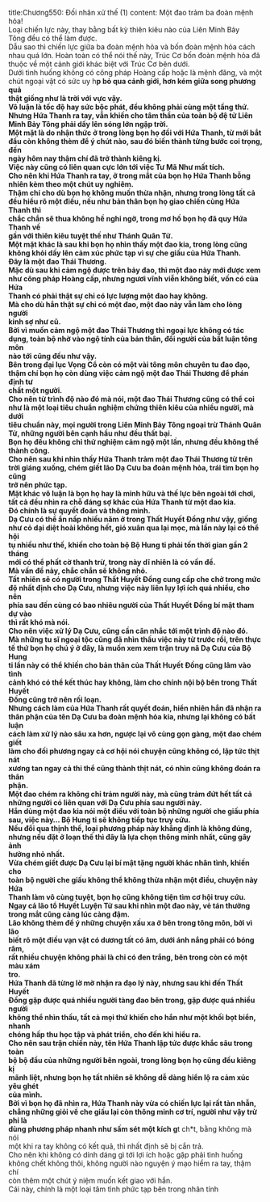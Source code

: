 title:Chương550: Đối nhân xử thế (1)
content:
Một đao trảm ba đoàn mệnh hỏa!<br>Loại chiến lực này, thay bằng bất kỳ thiên kiêu nào của Liên Minh Bảy<br>Tông đều có thể làm được.<br>Dẫu sao thì chiến lực giữa ba đoàn mệnh hỏa và bốn đoàn mệnh hỏa cách<br>nhau quá lớn. Hoàn toàn có thể nói thế này, Trúc Cơ bốn đoàn mệnh hỏa đã<br>thuộc về một cảnh giới khác biệt với Trúc Cơ bên dưới.<br>Dưới tình huống không có công pháp Hoàng cấp hoặc là mệnh đăng, và một<br>chút ngoại vật có sức uy h**p bỏ qua cảnh giới, hơn kém giữa song phương quả<br>thật giống như là trời với vực vậy.<br>Vô luận là tốc độ hay sức bộc phát, đều không phải cùng một tầng thứ.<br>Nhưng Hứa Thanh ra tay, vẫn khiến cho tâm thần của toàn bộ đệ tử Liên<br>Minh Bảy Tông phải dấy lên sóng lớn ngập trời.<br>Một mặt là do nhận thức ở trong lòng bọn họ đối với Hứa Thanh, từ mới bắt<br>đầu còn không thèm để ý chút nào, sau đó biến thành từng bước coi trọng, đến<br>ngày hôm nay thậm chí đã trở thành kiêng kị.<br>Việc này cũng có liên quan cực lớn tới việc Tư Mã Như mất tích.<br>Cho nên khi Hứa Thanh ra tay, ở trong mắt của bọn họ Hứa Thanh bỗng<br>nhiên kèm theo một chút uy nghiêm.<br>Thậm chí cho dù bọn họ không muốn thừa nhận, nhưng trong lòng tất cả<br>đều hiểu rõ một điều, nếu như bản thân bọn họ giao chiến cùng Hứa Thanh thì<br>chắc chắn sẽ thua không hề nghi ngờ, trong mơ hồ bọn họ đã quy Hứa Thanh về<br>gần với thiên kiêu tuyệt thế như Thánh Quân Tử.<br>Một mặt khác là sau khi bọn họ nhìn thấy một đao kia, trong lòng cũng<br>không khỏi dấy lên cảm xúc phức tạp vì sự che giấu của Hứa Thanh.<br>Đây là một đao Thái Thương.<br>Mặc dù sau khi cảm ngộ được trên bảy đao, thì một đao này mới được xem<br>như công pháp Hoàng cấp, nhưng ngươi vĩnh viễn không biết, vốn có của Hứa<br>Thanh có phải thật sự chỉ có lực lượng một đao hay không.<br>Mà cho dù hắn thật sự chỉ có một đao, một đao này vẫn làm cho lòng người<br>kinh sợ như cũ.<br>Bởi vì muốn cảm ngộ một đao Thái Thương thì ngoại lực không có tác<br>dụng, toàn bộ nhờ vào ngộ tính của bản thân, đổi người của bất luận tông môn<br>nào tới cũng đều như vậy.<br>Bên trong đại lục Vọng Cổ còn có một vài tông môn chuyên tu đao đạo,<br>thậm chí bọn họ còn dùng việc cảm ngộ một đao Thái Thương để phán định tư<br>chất một người.<br>Cho nên từ trình độ nào đó mà nói, một đao Thái Thương cũng có thể coi<br>như là một loại tiêu chuẩn nghiệm chứng thiên kiêu của nhiều người, mà dưới<br>tiêu chuẩn này, mọi người trong Liên Minh Bảy Tông ngoại trừ Thánh Quân<br>Tử, những người bên cạnh hầu như đều thất bại.<br>Bọn họ đều không chỉ thử nghiệm cảm ngộ một lần, nhưng đều không thể<br>thành công.<br>Cho nên sau khi nhìn thấy Hứa Thanh trảm một đao Thái Thương từ trên<br>trời giáng xuống, chém giết lão Dạ Cưu ba đoàn mệnh hỏa, trái tim bọn họ cũng<br>trở nên phức tạp.<br>Mặt khác vô luận là bọn họ hay là minh hữu và thế lực bên ngoài tới chơi,<br>tất cả đều nhìn ra chỗ đáng sợ khác của Hứa Thanh từ một đao kia.<br>Đó chính là sự quyết đoán và thông minh.<br>Dạ Cưu có thể ẩn nấp nhiều năm ở trong Thất Huyết Đồng như vậy, giống<br>như cỏ dại diệt hoài không hết, gió xuân qua lại mọc, mà lần này lại có thể hội<br>tụ nhiều như thế, khiến cho toàn bộ Bộ Hung ti phải tốn thời gian gần 2 tháng<br>mới có thể phất cờ thanh trừ, trong này dĩ nhiên là có vấn đề.<br>Mà vấn đề này, chắc chắn sẽ không nhỏ.<br>Tất nhiên sẽ có người trong Thất Huyết Đồng cung cấp che chở trong mức<br>độ nhất định cho Dạ Cưu, nhưng việc này liên lụy lợi ích quá nhiều, cho nên<br>phía sau đến cùng có bao nhiêu người của Thất Huyết Đồng bí mật tham dự vào<br>thì rất khó mà nói.<br>Cho nên việc xử lý Dạ Cưu, cũng cần cân nhắc tới một trình độ nào đó.<br>Mà những tu sĩ ngoại tộc cũng đã nhìn thấu việc này từ trước rồi, trên thực<br>tế thứ bọn họ chú ý ở đây, là muốn xem xem trận truy nã Dạ Cưu của Bộ Hung<br>ti lần này có thể khiến cho bản thân của Thất Huyết Đồng cũng lâm vào tình<br>cảnh khó có thể kết thúc hay không, làm cho chính nội bộ bên trong Thất Huyết<br>Đồng cũng trở nên rối loạn.<br>Nhưng cách làm của Hứa Thanh rất quyết đoán, hiển nhiên hắn đã nhận ra<br>thân phận của tên Dạ Cưu ba đoàn mệnh hỏa kia, nhưng lại không có bất luận<br>cách làm xử lý nào sâu xa hơn, ngược lại vô cùng gọn gàng, một đao chém giết<br>làm cho đối phương ngay cả cơ hội nói chuyện cũng không có, lập tức thịt nát<br>xương tan ngay cả thi thể cũng thành thịt nát, có nhìn cũng không đoán ra thân<br>phận.<br>Một đao chém ra không chỉ trảm người này, mà cũng trảm đứt hết tất cả<br>những người có liên quan với Dạ Cưu phía sau người này.<br>Hắn dùng một đao kia nói một điều với toàn bộ những người che giấu phía<br>sau, việc này… Bộ Hung ti sẽ không tiếp tục truy cứu.<br>Nếu đổi qua thịnh thế, loại phương pháp này khẳng định là không đúng,<br>nhưng nếu đặt ở loạn thế thì đây là lựa chọn thông minh nhất, cũng gây ảnh<br>hưởng nhỏ nhất.<br>Vừa chém giết được Dạ Cưu lại bí mật tặng người khác nhân tình, khiến cho<br>toàn bộ người che giấu không thể không thừa nhận một điều, chuyện này Hứa<br>Thanh làm vô cùng tuyệt, bọn họ cũng không tiện tìm cơ hội truy cứu.<br>Ngay cả lão tổ Huyết Luyện Tử sau khi nhìn một đao này, vẻ tán thưởng<br>trong mắt cũng càng lúc càng đậm.<br>Lão không thèm để ý những chuyện xấu xa ở bên trong tông môn, bởi vì lão<br>biết rõ một điều vạn vật có dương tất có âm, dưới ánh nắng phải có bóng râm,<br>rất nhiều chuyện không phải là chỉ có đen trắng, bên trong còn có một màu xám<br>tro.<br>Hứa Thanh đã từng lờ mờ nhận ra đạo lý này, nhưng sau khi đến Thất Huyết<br>Đồng gặp được quá nhiều người tàng đao bên trong, gặp được quá nhiều người<br>không thể nhìn thấu, tất cả mọi thứ khiến cho hắn như một khối bọt biển, nhanh<br>chóng hấp thu học tập và phát triển, cho đến khi hiểu ra.<br>Cho nên sau trận chiến này, tên Hứa Thanh lập tức được khắc sâu trong toàn<br>bộ bộ đầu của những người bên ngoài, trong lòng bọn họ cũng đều kiêng kị<br>mãnh liệt, nhưng bọn họ tất nhiên sẽ không dễ dàng hiển lộ ra cảm xúc yêu ghét<br>của mình.<br>Bởi vì bọn họ đã nhìn ra, Hứa Thanh này vừa có chiến lực lại rất tàn nhẫn,<br>chẳng những giỏi về che giấu lại còn thông minh cơ trí, người như vậy trừ phi là<br>dùng phương pháp nhanh như sấm sét một kích g**t ch*t, bằng không mà nói<br>một khi ra tay không có kết quả, thì nhất định sẽ bị cắn trả.<br>Cho nên khi không có dính dáng gì tới lợi ích hoặc gặp phải tình huống<br>không chết không thôi, không người nào nguyện ý mạo hiểm ra tay, thậm chí<br>còn thêm một chút ý niệm muốn kết giao với hắn.<br>Cái này, chính là một loại tâm tình phức tạp bên trong nhân tính